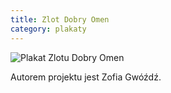 ```yaml
---
title: Zlot Dobry Omen
category: plakaty
---
```


![Plakat Zlotu Dobry Omen](http://zsyp.fl9.eu/pratchett/posters/poster_04_2019.jpg)

Autorem projektu jest Zofia Gwóźdź.
